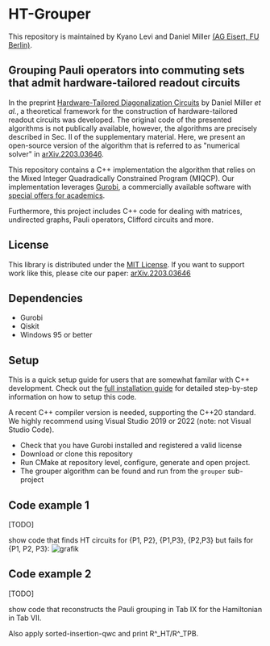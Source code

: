 # HT-Grouper 

This repository is maintained by Kyano Levi and Daniel Miller [(AG Eisert, FU Berlin)](https://www.physik.fu-berlin.de/en/einrichtungen/ag/ag-eisert/people/index.html).

## Grouping Pauli operators into commuting sets that admit hardware-tailored readout circuits

In the preprint [Hardware-Tailored Diagonalization Circuits](https://doi.org/10.48550/arXiv.2203.03646) by Daniel Miller _et al._, 
a theoretical framework for the construction of hardware-tailored readout circuits was developed.
The original code of the presented algorithms is not publically available, however, the algorithms are precisely described in Sec. II of the supplementary material.
Here, we present an open-source version of the algorithm that is referred to as "numerical solver" in [arXiv.2203.03646](https://doi.org/10.48550/arXiv.2203.03646).

This repository contains a C++ implementation the algorithm that relies on the Mixed Integer Quadradically Constrained Program (MIQCP).
Our implementation leverages [Gurobi](https://www.gurobi.com/downloads/gurobi-software/), 
a commercially available software with [special offers for academics](https://www.gurobi.com/academia/academic-program-and-licenses/).


Furthermore, this project includes C++ code for dealing with matrices, undirected graphs, Pauli operators, Clifford circuits and more. 

## License

This library is distributed under the [MIT License][license].
If you want to support work like this, please cite our paper:
[arXiv.2203.03646](https://doi.org/10.48550/arXiv.2203.03646)

[license]: https://github.com/Mc-Zen/HT-Grouper/blob/master/LICENSE.txt


## Dependencies

- Gurobi
- Qiskit
- Windows 95 or better


## Setup

This is a quick setup guide for users that are somewhat familar with C++ development. Check out the [full installation guide](docs/installation-guide.md) for detailed step-by-step information on how to setup this code. 

A recent C++ compiler version is needed, supporting the C++20 standard. We highly recommend using Visual Studio 2019 or 2022 (note: not Visual Studio Code).

- Check that you have Gurobi installed and registered a valid license
- Download or clone this repository
- Run CMake at repository level, configure, generate and open project. 
- The grouper algorithm can be found and run from the `grouper` sub-project


## Code example 1

[TODO]

show code that finds HT circuits for {P1, P2}, {P1,P3}, {P2,P3} but fails for {P1, P2, P3}:
![grafik](https://github.com/Mc-Zen/HT-Grouper/assets/129524538/aa53f136-46a7-499f-8a2b-480df6df35f4)


## Code example 2

[TODO]

show code that reconstructs the Pauli grouping in Tab IX for the Hamiltonian in Tab VII.

Also apply sorted-insertion-qwc and print R^_HT/R^_TPB.
